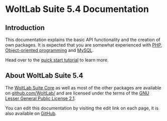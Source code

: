# WoltLab Suite 5.4 Documentation

## Introduction

This documentation explains the basic API functionality and the creation of own packages. It is expected that you are somewhat experienced with [PHP](https://en.wikipedia.org/wiki/PHP), [Object-oriented programming](https://en.wikipedia.org/wiki/Object-oriented_programming) and [MySQL](https://en.wikipedia.org/wiki/MySQL).

Head over to the [quick start tutorial](getting-started.md) to learn more.

## About WoltLab Suite 5.4

The [WoltLab Suite Core](https://github.com/WoltLab/WCF) as well as most of the other packages are available on [github.com/WoltLab/](https://github.com/WoltLab) and are licensed under the terms of the [GNU Lesser General Public License 2.1](https://github.com/WoltLab/WCF/blob/master/LICENSE).

You can edit this documentation by visiting the edit link on each page, it is also available on [GitHub](https://github.com/WoltLab/woltlab.github.io).
